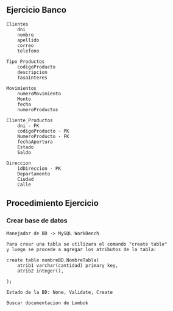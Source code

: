 ## Ejercicio Banco
    Clientes
        dni
        nombre
        apellido
        correo
        telefono
        
    Tipo Productos
        codigoProducto
        descripcion
        TasaInteres

    Movimientos
        numeroMovimiento
        Monto 
        fecha
        numeroProductos

    Cliente_Productos
        dni - FK
        codigoProducto - PK
        NumeroProducto - FK
        fechaApertura
        Estado
        Saldo

    Direccion
        idDireccion - PK
        Departamento
        Ciudad
        Calle

## Procedimiento Ejercicio

### Crear base de datos

    Manejador de BD -> MySQL WorkBench
    
    Para crear una tabla se utilizara el comando "create table"
    y luego se procede a agregar los atributos de la tabla:

    create table nombreBD.NombreTabla(
        atrib1 varchar(cantidad) primary key,
        atrib2 integer(),

    );

    Estado de la BD: None, Validate, Create

    Buscar documentacion de Lombok
    

